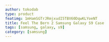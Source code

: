 ```yaml
---
author: tokodab
type: product
featimg: 1mHamSGTrJRmjxudI5TBV60DqwKLYoeNT
title: Feel The Bern 2 Samsung Galaxy S9 Case
tags: [samsung, galaxy, s9]
category: [samsung]
---
```

